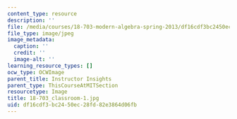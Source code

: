 ```yaml
---
content_type: resource
description: ''
file: /media/courses/18-703-modern-algebra-spring-2013/df16cdf3bc2450ec28fd82e3864d06fb_18-703_classroom-1.jpg
file_type: image/jpeg
image_metadata:
  caption: ''
  credit: ''
  image-alt: ''
learning_resource_types: []
ocw_type: OCWImage
parent_title: Instructor Insights
parent_type: ThisCourseAtMITSection
resourcetype: Image
title: 18-703_classroom-1.jpg
uid: df16cdf3-bc24-50ec-28fd-82e3864d06fb
---
```

